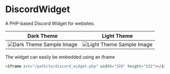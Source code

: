 # DiscordWidget
A PHP-based Discord Widget for websites.

Dark Theme | Light Theme
------------ | -------------
![Dark Theme Sample Image](https://i.imgur.com/o3wsgVj.png) | ![Light Theme Sample Image](https://i.imgur.com/lmUaO0J.png)

The widget can easily be embedded using an iframe
```html
<iframe src="/path/to/discord_widget.php" width="320" height="532"></iframe>
